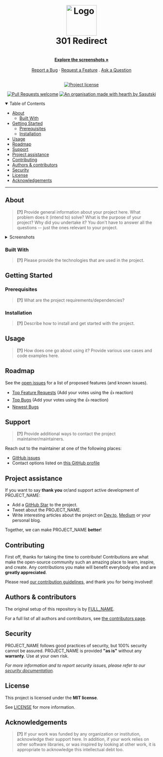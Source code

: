 <h1 align="center">
  <a href="https://github.com/301-Redirect">
    <!-- Please provide path to your logo here -->
    <img src="docs/images/logo.svg" alt="Logo" width="100" height="100">
    <br/>
    
  </a>
  <a>
  301 Redirect
  </a>
</h1>

<div align="center">
  <br />
  <a href="#about"><strong>Explore the screenshots »</strong></a>
  <br />
  <br />
  <a href="https://github.com/301-Redirect/.github/issues/new">Report a Bug</a>
  ·
  <a href="https://github.com/301-Redirect/.github/issues/new">Request a Feature</a>
  .
  <a href="https://github.com/GITHUB_USERNAME/REPO_SLUG/issues/new?assignees=&labels=question&template=04_SUPPORT_QUESTION.md&title=support%3A+">Ask a Question</a>
</div>

<div align="center">
<br />

[![Project license](https://img.shields.io/github/license/GITHUB_USERNAME/REPO_SLUG.svg?style=flat-square)](LICENSE)

[![Pull Requests welcome](https://img.shields.io/badge/PRs-welcome-ff69b4.svg?style=flat-square)](https://github.com/301-Redirect/.github/issues)
[![An organisation made with hearth by Sasutski](https://img.shields.io/badge/An%20organisation%20made%20with%20%E2%99%A5%20by-Sasutski-ff1414.svg?style=flat-square)](https://github.com/Sasutski)


</div>

<details open="open">
<summary>Table of Contents</summary>

- [About](#about)
  - [Built With](#built-with)
- [Getting Started](#getting-started)
  - [Prerequisites](#prerequisites)
  - [Installation](#installation)
- [Usage](#usage)
- [Roadmap](#roadmap)
- [Support](#support)
- [Project assistance](#project-assistance)
- [Contributing](#contributing)
- [Authors & contributors](#authors--contributors)
- [Security](#security)
- [License](#license)
- [Acknowledgements](#acknowledgements)

</details>

---

## About

> **[?]**
> Provide general information about your project here.
> What problem does it (intend to) solve?
> What is the purpose of your project?
> Why did you undertake it?
> You don't have to answer all the questions -- just the ones relevant to your project.

<details>
<summary>Screenshots</summary>
<br>

> **[?]**
> Please provide your screenshots here.

|                               Home Page                               |                               Login Page                               |
| :-------------------------------------------------------------------: | :--------------------------------------------------------------------: |
| <img src="docs/images/screenshot.png" title="Home Page" width="100%"> | <img src="docs/images/screenshot.png" title="Login Page" width="100%"> |

</details>

### Built With

> **[?]**
> Please provide the technologies that are used in the project.

## Getting Started

### Prerequisites

> **[?]**
> What are the project requirements/dependencies?

### Installation

> **[?]**
> Describe how to install and get started with the project.

## Usage

> **[?]**
> How does one go about using it?
> Provide various use cases and code examples here.

## Roadmap

See the [open issues](https://github.com/GITHUB_USERNAME/REPO_SLUG/issues) for a list of proposed features (and known issues).

- [Top Feature Requests](https://github.com/GITHUB_USERNAME/REPO_SLUG/issues?q=label%3Aenhancement+is%3Aopen+sort%3Areactions-%2B1-desc) (Add your votes using the 👍 reaction)
- [Top Bugs](https://github.com/GITHUB_USERNAME/REPO_SLUG/issues?q=is%3Aissue+is%3Aopen+label%3Abug+sort%3Areactions-%2B1-desc) (Add your votes using the 👍 reaction)
- [Newest Bugs](https://github.com/GITHUB_USERNAME/REPO_SLUG/issues?q=is%3Aopen+is%3Aissue+label%3Abug)

## Support

> **[?]**
> Provide additional ways to contact the project maintainer/maintainers.

Reach out to the maintainer at one of the following places:

- [GitHub issues](https://github.com/GITHUB_USERNAME/REPO_SLUG/issues/new?assignees=&labels=question&template=04_SUPPORT_QUESTION.md&title=support%3A+)
- Contact options listed on [this GitHub profile](https://github.com/GITHUB_USERNAME)

## Project assistance

If you want to say **thank you** or/and support active development of PROJECT_NAME:

- Add a [GitHub Star](https://github.com/GITHUB_USERNAME/REPO_SLUG) to the project.
- Tweet about the PROJECT_NAME.
- Write interesting articles about the project on [Dev.to](https://dev.to/), [Medium](https://medium.com/) or your personal blog.

Together, we can make PROJECT_NAME **better**!

## Contributing

First off, thanks for taking the time to contribute! Contributions are what make the open-source community such an amazing place to learn, inspire, and create. Any contributions you make will benefit everybody else and are **greatly appreciated**.


Please read [our contribution guidelines](docs/CONTRIBUTING.md), and thank you for being involved!

## Authors & contributors

The original setup of this repository is by [FULL_NAME](https://github.com/GITHUB_USERNAME).

For a full list of all authors and contributors, see [the contributors page](https://github.com/GITHUB_USERNAME/REPO_SLUG/contributors).

## Security

PROJECT_NAME follows good practices of security, but 100% security cannot be assured.
PROJECT_NAME is provided **"as is"** without any **warranty**. Use at your own risk.

_For more information and to report security issues, please refer to our [security documentation](docs/SECURITY.md)._

## License

This project is licensed under the **MIT license**.

See [LICENSE](LICENSE) for more information.

## Acknowledgements

> **[?]**
> If your work was funded by any organization or institution, acknowledge their support here.
> In addition, if your work relies on other software libraries, or was inspired by looking at other work, it is appropriate to acknowledge this intellectual debt too.

